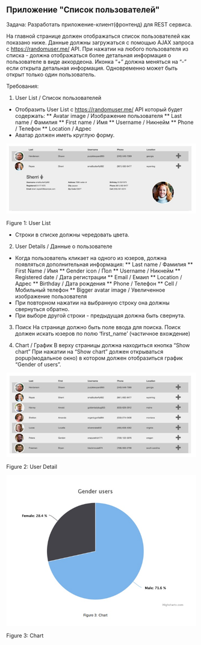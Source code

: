 ## Приложение "Список пользователей"

Задача: Разработать приложение-клиент(фронтенд) для REST сервиса.

На главной странице должен отображаться список пользователей как показано ниже.
Данные должны загружаться с помощью AJAX запроса с https://randomuser.me/ API.
При нажатии на любого пользователя из списка - должна отображаться более детальная информация о
пользователе в виде аккордеона. Иконка “+” должна меняться на “-” если открыта детальная информация.
Одновременно может быть открыт только один пользователь.

Требования:

1. User List / Список пользователей
* Отобразить User List c https://randomuser.me/ API который будет содержать:
** Avatar image / Изображение пользователя
** Last name / Фамилия
** First name / Имя
** Username / Никнейм
** Phone / Телефон
** Location / Адрес
* Аватар должен иметь круглую форму.

![Figure 2: user_list](readme/user_list.jpg)

Figure 1: User List


* Строки в списке должны чередовать цвета.

2. User Details / Данные о пользователе
* Когда пользователь кликает на одного из юзеров, должна появляться дополнительная информация:
** Last name / Фамилия
** First Name / Имя
** Gender icon / Пол
** Username / Никнейм
** Registered date / Дата регистрации
** Email / Емаил
** Location / Адрес
** Birthday / Дата рождения
** Phone / Телефон
** Cell / Мобильный телефон
** Bigger avatar image / Увеличенное изображение пользователя
* При повторном нажатии на выбранную строку она должны свернуться обратно.
* При выборе другой строки - предыдущая должна быть свернута.

3. Поиск На странице должно быть поле ввода для поиска. Поиск должен искать юзеров по полю
‘first_name’ (частичное вхождение)

4. Chart / График
В верху страницы должна находиться кнопка “Show chart” При нажатии на “Show chart” должен открываться
popup(модальное окно) в котором должен отобразиться график “Gender of users”.

![Figure 2: user_details](readme/user_details.jpg)

Figure 2: User Detail

![Figure 3: Chart](readme/chart.jpg)

Figure 3: Chart
